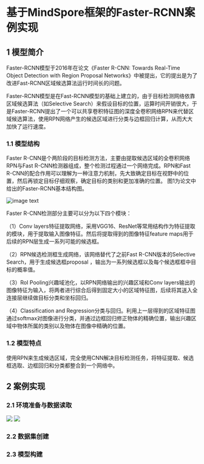 # 基于MindSpore框架的Faster-RCNN案例实现

## 1 模型简介

Faster-RCNN模型于2016年在论文《Faster R-CNN: Towards Real-Time Object Detection with Region Proposal Networks》中被提出，它的提出是为了改进Fast-RCNN区域候选算法运行时间长的问题。

Faster-RCNN模型是在Fast-RCNN模型的基础上建立的，由于目标检测网络依靠区域候选算法（如Selective Search）来假设目标的位置，运算时间开销很大，于是Faster-RCNN提出了一个可以共享卷积特征图的深度全卷积网络RPN来代替区域候选算法，使用RPN网络产生的候选区域进行分类与边框回归计算，从而大大加快了运行速度。

### 1.1 模型结构

Faster R-CNN是个两阶段的目标检测方法，主要由提取候选区域的全卷积网络RPN与Fast R-CNN检测器组成，整个检测过程通过一个网络完成。RPN和Fast R-CNN的配合作用可以理解为一种注意力机制，先大致确定目标在视野中的位置，然后再锁定目标仔细观察，确定目标的类别和更加准确的位置。 图1为论文中给出的Faster-RCNN基本结构图。

![image text](https://github.com/514forever/IMG/blob/main/%E5%9B%BE%E7%89%871.png)

Faster R-CNN检测部分主要可以分为以下四个模块：

（1）Conv layers特征提取网络，采用VGG16、ResNet等常用结构作为特征提取的模块，用于提取输入图像特征。然后将提取得到的图像特征feature maps用于后续的RPN层生成一系列可能的候选框。

（2）RPN候选检测框生成网络，该网络替代了之前Fast R-CNN版本的Selective Search，用于生成候选框proposal ，输出为一系列候选框以及每个候选框框中目标的概率值。

（3）RoI Pooling兴趣域池化，以RPN网络输出的兴趣区域和Conv layers输出的图像特征为输入，将两者进行综合后得到固定大小的区域特征图，后续将其送入全连接层继续做目标分类和坐标回归。

（4）Classification and Regression分类与回归。利用上一层得到的区域特征图通过softmax对图像进行分类，并通过边框回归修正物体的精确位置，输出兴趣区域中物体所属的类别以及物体在图像中精确的位置。

### 1.2 模型特点

使用RPN来生成候选区域，完全使用CNN解决目标检测任务，将特征提取、候选框选取、边框回归和分类都整合到一个网络中。

## 2 案例实现

### 2.1 环境准备与数据读取
![](https://cdn.jsdelivr.net/gh/Jonydom/myPic/img/1311.jpg)
![](https://cdn.jsdelivr.net/gh/Jonydom/myPic/img/30345.jpg)
### 2.2 数据集创建

### 2.3 模型构建

